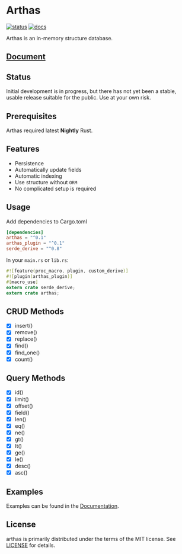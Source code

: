 
Arthas
======
[![status](http://www.repostatus.org/badges/latest/wip.svg)](http://www.repostatus.org/#wip)
[![docs](https://docs.rs/arthas/badge.svg?version=0.1.0)](https://docs.rs/arthas)

Arthas is an in-memory structure database.

## [Document](https://docs.rs/arthas)

## Status
Initial development is in progress, but there has not yet been a stable, usable release suitable for the public. Use at your own risk.

## Prerequisites
Arthas required latest **Nightly** Rust.

## Features
* Persistence
* Automatically update fields
* Automatic indexing
* Use structure without `ORM`
* No complicated setup is required


## Usage
Add dependencies to Cargo.toml

```toml
[dependencies]
arthas = "^0.1"
arthas_plugin = "^0.1"
serde_derive = "^0.8"
```

In your `main.rs` or `lib.rs`:

```rust
#![feature(proc_macro, plugin, custom_derive)]
#![plugin(arthas_plugin)]
#[macro_use]
extern crate serde_derive;
extern crate arthas;
```

## CRUD Methods
- [x] insert()
- [x] remove()
- [x] replace()
- [x] find()
- [x] find_one()
- [x] count()

## Query Methods
- [x] id()
- [x] limit()
- [x] offset()
- [x] field()
- [x] len()
- [x] eq()
- [x] ne()
- [x] gt()
- [x] lt()
- [x] ge()
- [x] le()
- [x] desc()
- [x] asc()

## Examples
Examples can be found in the [Documentation](https://docs.rs/arthas).

## License
arthas is primarily distributed under the terms of the MIT license.
See [LICENSE](LICENSE) for details.
